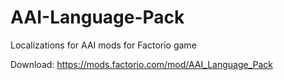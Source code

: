# AAI-Language-Pack
Localizations for AAI mods for Factorio game

Download: https://mods.factorio.com/mod/AAI_Language_Pack
